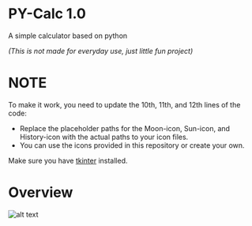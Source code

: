 # PY-Calc 1.0
A simple calculator based on python

*(This is not made for everyday use, just little fun project)*

# NOTE
To make it work, you need to update the 10th, 11th, and 12th lines of the code:

- Replace the placeholder paths for the Moon-icon, Sun-icon, and History-icon with the actual paths to your icon files.
- You can use the icons provided in this repository or create your own.

Make sure you have [tkinter](https://docs.python.org/3/library/tkinter.html) installed.

# Overview

![alt text](https://github.com/Normo1186/py-calc/blob/main/overview/overview.png?raw=true)
